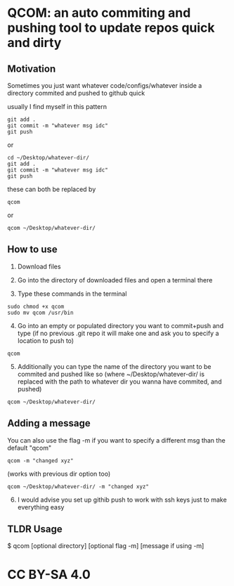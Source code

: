 # QCOM: an auto commiting and pushing tool to update repos quick and dirty

## Motivation
Sometimes you just want whatever code/configs/whatever inside a directory commited and pushed to github quick

usually I find myself in this pattern

```
git add .
git commit -m "whatever msg idc"
git push
```
or 
```
cd ~/Desktop/whatever-dir/
git add .
git commit -m "whatever msg idc"
git push
```

these can both be replaced by
```
qcom
```
or 
```
qcom ~/Desktop/whatever-dir/
```


## How to use 

1. Download files

2. Go into the directory of downloaded files and open a terminal there

3. Type these commands in the terminal

```
sudo chmod +x qcom
sudo mv qcom /usr/bin

```

4. Go into an empty or populated directory you want to commit+push and type (if no previous .git repo it will make one and ask you to specify a location to push to)
```
qcom
```
5. Additionally you can type the name of the directory you want to be commited and pushed like so (where ~/Desktop/whatever-dir/ is replaced with the path to whatever dir you wanna have commited, 
and pushed)

```
qcom ~/Desktop/whatever-dir/
```

## Adding a message
You can also use the flag -m if you want to specify a different msg than the default "qcom"

```
qcom -m "changed xyz"
```
(works with previous dir option too)
```
qcom ~/Desktop/whatever-dir/ -m "changed xyz"
```

6. I would advise you set up githib push to work with ssh keys just to make everything easy

## TLDR Usage
$ qcom [optional directory] [optional flag -m] [message if using -m]

# CC BY-SA 4.0

